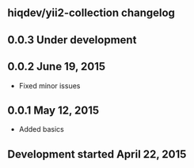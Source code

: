 hiqdev/yii2-collection changelog
--------------------------------

## 0.0.3 Under development


## 0.0.2 June 19, 2015

- Fixed minor issues

## 0.0.1 May 12, 2015

- Added basics

## Development started April 22, 2015

